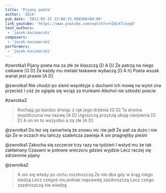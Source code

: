 ```yaml
---
title: 'Pijany poeta'
author: 'Zbik'
pub_date: '2012-05-15 13:08:15.990398+00:00'
link_youtube: 'https://www.youtube.com/watch?v=hIAc47inayQ'
text_authors:
 - 'jacek-kaczmarski'
composers:
 - 'jacek-kaczmarski'
performers:
 - 'jacek-kaczmarski'
---
```


#zwrotka1
Pijany poeta ma za złe że klaszczą [D A D]
Że patrzą na niego ciekawie [G D]
Że każdy mu nietakt łaskawie wybaczą [D A h]
Poeta wszak wariat jest prawie [A D]

@zwrotka1
Nie chodzi po ziemi współżyje z duchami
Ich mowę na wylot zna przecież
I cóż że ogląda się wciąż za trunkami
Alkohol nie szkodzi poecie

#zwrotka2
>Kochają go bardzo drwiąc z rąk jego drżenia [G D]
>Ta drwina współczucia ma nazwę [A D]
>Ugoszczą przytulą ukoją cierpienia [G D]
>A on im to wszystko a za złe [A D]

@zwrotka1
Do łez się zamartwią że znowu nic nie jadł
Że pali za dużo i nie śpi
Że w oczach mu tańczy szaleńcza zawieja
A oni pragnęliby pieśni

@zwrotka1
Zakocha się szczerze trzy razy na tydzień
I wstyd mu że tak zakłamany
Czasami w połowie wieczoru gdzieś wyjdzie
Lecz raczej się zdrzemnie pijany

@zwrotka2
>A oni się wtedy po cichu rozzłoszczą
>Że nie dba gdy w krąg niego siedzą
>Lecz czegoś mu jednak naprawdę zazdroszczą
>Lecz czego zazdroszczą nie wiedzą